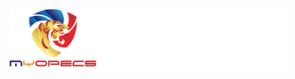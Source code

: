 <p align="center">
  <img src="https://github.com/MonyetC0mel/DOrk-MYOPECS/raw/main/Dork%20Myopecs.png" alt="Project Logo" width="500" />
</p>
